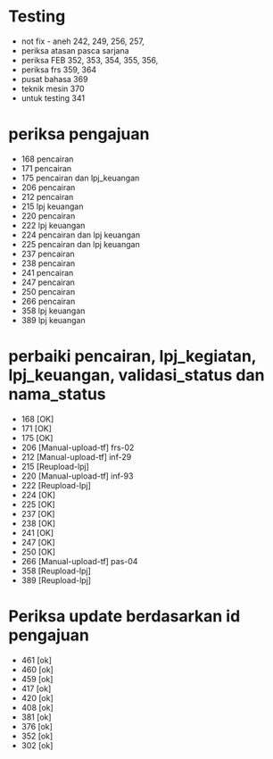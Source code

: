 # Testing

- not fix - aneh 242, 249, 256, 257,
- periksa atasan pasca sarjana
- periksa FEB 352, 353, 354, 355, 356,
- periksa frs 359, 364
- pusat bahasa 369
- teknik mesin 370
- untuk testing 341

# periksa pengajuan

- 168 pencairan
- 171 pencairan
- 175 pencairan dan lpj_keuangan
- 206 pencairan
- 212 pencairan
- 215 lpj keuangan
- 220 pencairan
- 222 lpj keuangan
- 224 pencairan dan lpj keuangan
- 225 pencairan dan lpj keuangan
- 237 pencairan
- 238 pencairan
- 241 pencairan
- 247 pencairan
- 250 pencairan
- 266 pencairan
- 358 lpj keuangan
- 389 lpj keuangan

# perbaiki pencairan, lpj_kegiatan, lpj_keuangan, validasi_status dan nama_status

- 168 [OK]
- 171 [OK]
- 175 [OK]
- 206 [Manual-upload-tf] frs-02
- 212 [Manual-upload-tf] inf-29
- 215 [Reupload-lpj]
- 220 [Manual-upload-tf] inf-93
- 222 [Reupload-lpj]
- 224 [OK]
- 225 [OK]
- 237 [OK]
- 238 [OK]
- 241 [OK]
- 247 [OK]
- 250 [OK]
- 266 [Manual-upload-tf] pas-04
- 358 [Reupload-lpj]
- 389 [Reupload-lpj]

# Periksa update berdasarkan id pengajuan

- 461 [ok]
- 460 [ok]
- 459 [ok]
- 417 [ok]
- 420 [ok]
- 408 [ok]
- 381 [ok]
- 376 [ok]
- 352 [ok]
- 302 [ok]
